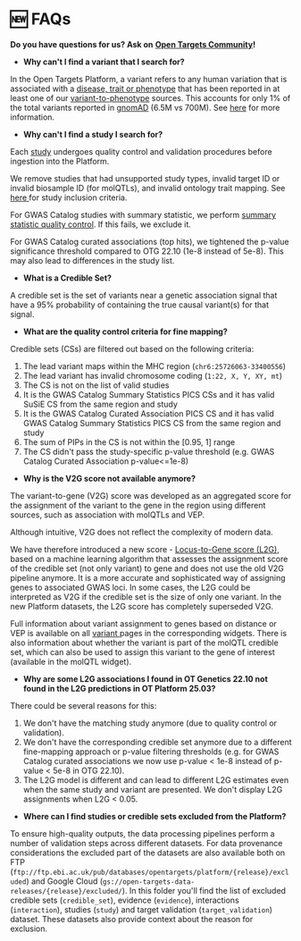 # 🆕 FAQs

**Do you have questions for us? Ask on** [**Open Targets Community**](https://community.opentargets.org/c/frequently-asked-questions/6)**!**



* **Why can't I find a variant that I search for?**&#x20;

In the Open Targets Platform, a variant refers to any human variation that is associated with a [disease, trait or phenotype](disease-or-phenotype/) that has been reported in at least one of our [variant-to-phenotype](variant.md#variant-to-phenotype) sources. This accounts for only 1% of the total variants reported in [gnomAD](https://gnomad.broadinstitute.org/) (6.5M vs 700M). See [here](variant.md) for more information.



* **Why can't I find a study I search for?**

Each [study](https://app.gitbook.com/o/-LC3OlEMulAutIN2QOro/s/-MU4dMxOmLaVNWfVNvpC/~/changes/506/study) undergoes quality control and validation procedures before ingestion into the Platform.&#x20;

We remove studies that had unsupported study types, invalid target ID or invalid biosample ID (for molQTLs), and invalid ontology trait mapping. See [here ](https://app.gitbook.com/o/-LC3OlEMulAutIN2QOro/s/-MU4dMxOmLaVNWfVNvpC/~/changes/506/study#study-inclusion-criteria)for study inclusion criteria.

For GWAS Catalog studies with summary statistic, we perform [summary statistic quality control](gentropy/data-sources.md#gcss-quality-control). If this fails, we exclude it.

&#x20;For GWAS Catalog curated associations (top hits), we tightened the p-value significance threshold compared to OTG 22.10 (1e-8 instead of 5e-8). This may also lead to differences in the study list.



* **What is a Credible Set?**

A credible set is the set of variants near a genetic association signal that have a 95% probability of containing the true causal variant(s) for that signal.



* **What are the quality control criteria for fine mapping?**

Credible sets (CSs) are filtered out based on the following criteria:

1. The lead variant maps within the MHC region (`chr6:25726063-33400556`)
2. The lead variant has invalid chromosome coding (`1:22, X, Y, XY, mt`)
3. The CS is not on the list of valid studies
4. It is the GWAS Catalog Summary Statistics PICS CSs and it has valid SuSiE CS from the same region and study
5. It is the GWAS Catalog Curated Association PICS CS and it has valid GWAS Catalog Summary Statistics PICS CS from the same region and study
6. The sum of PIPs in the CS is not within the \[0.95, 1] range
7. The CS didn't pass the study-specific p-value threshold (e.g. GWAS Catalog Curated Association p-value<=1e-8)



* **Why is the V2G score not available anymore?**

The variant-to-gene (V2G) score was developed as an aggregated score for the assignment of the variant to the gene in the region using different sources, such as association with molQTLs and VEP. &#x20;

Although intuitive, V2G does not reflect the complexity of modern data.&#x20;

We have therefore introduced a new score - [Locus-to-Gene score (L2G)](gentropy/locus-to-gene-l2g.md), based on a machine learning algorithm that assesses the assignment score of the credible set (not only variant) to gene and does not use the old V2G pipeline anymore. It is a more accurate and sophisticated way of assigning genes to associated GWAS loci. In some cases, the L2G could be interpreted as V2G if the credible set is the size of only one variant. In the new Platform datasets, the L2G score has completely superseded V2G.

Full information about variant assignment to genes based on distance or VEP is available on all [variant ](variant.md)pages in the corresponding widgets. There is also information about whether the variant is part of the molQTL credible set, which can also be used to assign this variant to the gene of interest (available in the molQTL widget).&#x20;



* **Why are some L2G associations I found in OT Genetics 22.10 not found in the L2G predictions in OT Platform 25.03?** &#x20;

There could be several reasons for this:

1. We don't have the matching study anymore (due to quality control or validation).
2. We don't have the corresponding credible set anymore due to a different fine-mapping approach or p-value filtering thresholds (e.g. for GWAS Catalog curated associations we now use p-value < 1e-8 instead of p-value < 5e-8 in OTG 22.10).
3. The L2G model is different and can lead to different L2G estimates even when the same study and variant are presented. We don't display L2G assignments when L2G < 0.05.



* **Where can I find studies or credible sets excluded from the Platform?**

To ensure high-quality outputs, the data processing pipelines perform a number of validation steps across different datasets. For data provenance considerations the excluded part of the datasets are also available both on FTP (`ftp://ftp.ebi.ac.uk/pub/databases/opentargets/platform/{release}/excluded`) and Google Cloud (`gs://open-targets-data-releases/{release}/excluded/`). In this folder you'll find the list of excluded credible sets (`credible_set`), evidence (`evidence`), interactions (`interaction`), studies (`study`) and target validation (`target_validation`) dataset. These datasets also provide context about the reason for exclusion.
